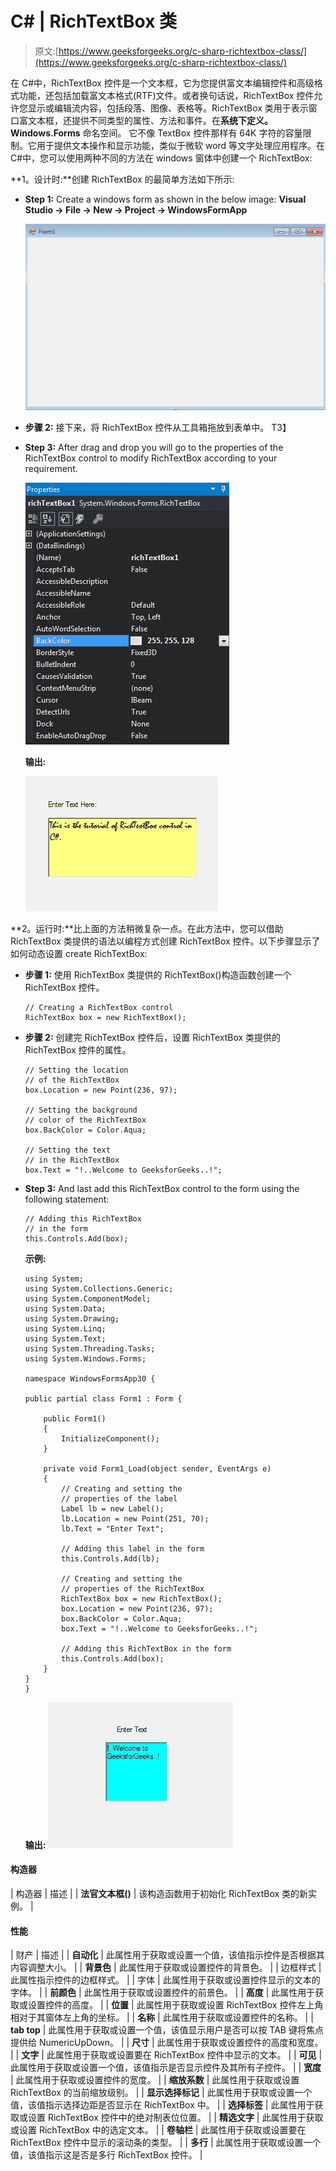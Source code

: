 # C# | RichTextBox 类

> 原文:[https://www.geeksforgeeks.org/c-sharp-richtextbox-class/](https://www.geeksforgeeks.org/c-sharp-richtextbox-class/)

在 C#中，RichTextBox 控件是一个文本框，它为您提供富文本编辑控件和高级格式功能，还包括加载富文本格式(RTF)文件。或者换句话说，RichTextBox 控件允许您显示或编辑流内容，包括段落、图像、表格等。RichTextBox 类用于表示窗口富文本框，还提供不同类型的属性、方法和事件。在**系统下定义。Windows.Forms** 命名空间。
它不像 TextBox 控件那样有 64K 字符的容量限制。它用于提供文本操作和显示功能，类似于微软 word 等文字处理应用程序。在 C#中，您可以使用两种不同的方法在 windows 窗体中创建一个 RichTextBox:

**1。设计时:**创建 RichTextBox 的最简单方法如下所示:

*   **Step 1:** Create a windows form as shown in the below image:
    **Visual Studio -> File -> New -> Project -> WindowsFormApp**

    ![](img/de9202f1f4646167e60ea580d67273d9.png)

*   **步骤 2:** 接下来，将 RichTextBox 控件从工具箱拖放到表单中。
    T3】
*   **Step 3:** After drag and drop you will go to the properties of the RichTextBox control to modify RichTextBox according to your requirement.

    ![](img/4c4d36b00d4ef819cc0c8dc6f084cb8d.png)

    **输出:**

    ![](img/474795e364d6a3cb6e069f39afe901c3.png)

**2。运行时:**比上面的方法稍微复杂一点。在此方法中，您可以借助 RichTextBox 类提供的语法以编程方式创建 RichTextBox 控件。以下步骤显示了如何动态设置 create RichTextBox:

*   **步骤 1:** 使用 RichTextBox 类提供的 RichTextBox()构造函数创建一个 RichTextBox 控件。

    ```
    // Creating a RichTextBox control
    RichTextBox box = new RichTextBox(); 

    ```

*   **步骤 2:** 创建完 RichTextBox 控件后，设置 RichTextBox 类提供的 RichTextBox 控件的属性。

    ```
    // Setting the location 
    // of the RichTextBox
    box.Location = new Point(236, 97); 

    // Setting the background
    // color of the RichTextBox
    box.BackColor = Color.Aqua; 

    // Setting the text 
    // in the RichTextBox
    box.Text = "!..Welcome to GeeksforGeeks..!"; 

    ```

*   **Step 3:** And last add this RichTextBox control to the form using the following statement:

    ```
    // Adding this RichTextBox
    // in the form 
    this.Controls.Add(box); 

    ```

    **示例:**

    ```
    using System;
    using System.Collections.Generic;
    using System.ComponentModel;
    using System.Data;
    using System.Drawing;
    using System.Linq;
    using System.Text;
    using System.Threading.Tasks;
    using System.Windows.Forms;

    namespace WindowsFormsApp30 {

    public partial class Form1 : Form {

        public Form1()
        {
            InitializeComponent();
        }

        private void Form1_Load(object sender, EventArgs e)
        {
            // Creating and setting the
            // properties of the label
            Label lb = new Label();
            lb.Location = new Point(251, 70);
            lb.Text = "Enter Text";

            // Adding this label in the form
            this.Controls.Add(lb);

            // Creating and setting the
            // properties of the RichTextBox
            RichTextBox box = new RichTextBox();
            box.Location = new Point(236, 97);
            box.BackColor = Color.Aqua;
            box.Text = "!..Welcome to GeeksforGeeks..!";

            // Adding this RichTextBox in the form
            this.Controls.Add(box);
        }
    }
    }
    ```

    **输出:**
    ![](img/ccca2642a7a6779fb6f6764427ec90a0.png)

#### 构造器

| 构造器 | 描述 |
| **法官文本框()** | 该构造函数用于初始化 RichTextBox 类的新实例。 |

#### 性能

| 财产 | 描述 |
| **自动化** | 此属性用于获取或设置一个值，该值指示控件是否根据其内容调整大小。 |
| **背景色** | 此属性用于获取或设置控件的背景色。 |
| 边框样式 | 此属性指示控件的边框样式。 |
| 字体 | 此属性用于获取或设置控件显示的文本的字体。 |
| **前颜色** | 此属性用于获取或设置控件的前景色。 |
| **高度** | 此属性用于获取或设置控件的高度。 |
| **位置** | 此属性用于获取或设置 RichTextBox 控件左上角相对于其窗体左上角的坐标。 |
| **名称** | 此属性用于获取或设置控件的名称。 |
| **tab top** | 此属性用于获取或设置一个值，该值显示用户是否可以按 TAB 键将焦点提供给 NumericUpDown。 |
| **尺寸** | 此属性用于获取或设置控件的高度和宽度。 |
| **文字** | 此属性用于获取或设置要在 RichTextBox 控件中显示的文本。 |
| **可见** | 此属性用于获取或设置一个值，该值指示是否显示控件及其所有子控件。 |
| **宽度** | 此属性用于获取或设置控件的宽度。 |
| **缩放系数** | 此属性用于获取或设置 RichTextBox 的当前缩放级别。 |
| **显示选择标记** | 此属性用于获取或设置一个值，该值指示选择边距是否显示在 RichTextBox 中。 |
| **选择标签** | 此属性用于获取或设置 RichTextBox 控件中的绝对制表位位置。 |
| **精选文字** | 此属性用于获取或设置 RichTextBox 中的选定文本。 |
| **卷轴栏** | 此属性用于获取或设置要在 RichTextBox 控件中显示的滚动条的类型。 |
| **多行** | 此属性用于获取或设置一个值，该值指示这是否是多行 RichTextBox 控件。 |